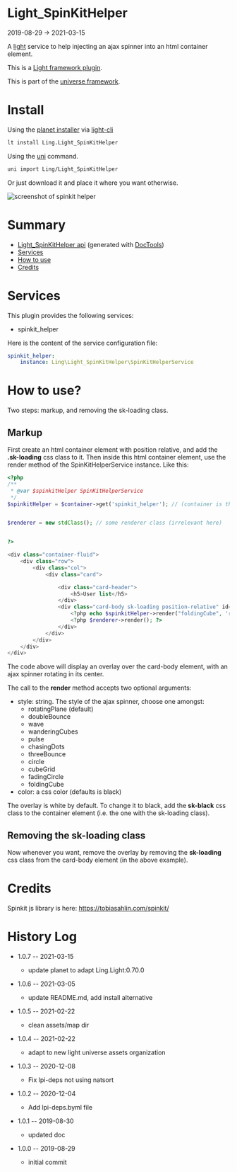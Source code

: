 Light_SpinKitHelper
===========
2019-08-29 -> 2021-03-15



A [light](https://github.com/lingtalfi/Light) service to help injecting an ajax spinner into an html container element.


This is a [Light framework plugin](https://github.com/lingtalfi/Light/blob/master/doc/pages/plugin.md).

This is part of the [universe framework](https://github.com/karayabin/universe-snapshot).



Install
==========
Using the [planet installer](https://github.com/lingtalfi/Light_PlanetInstaller) via [light-cli](https://github.com/lingtalfi/Light_Cli)
```bash
lt install Ling.Light_SpinKitHelper
```

Using the [uni](https://github.com/lingtalfi/universe-naive-importer) command.
```bash
uni import Ling/Light_SpinKitHelper
```

Or just download it and place it where you want otherwise.



![screenshot of spinkit helper](https://lingtalfi.com/img/universe/Light_SpinKitHelper/spinkit-helper.png)


Summary
===========
- [Light_SpinKitHelper api](https://github.com/lingtalfi/Light_SpinKitHelper/blob/master/doc/api/Ling/Light_SpinKitHelper.md) (generated with [DocTools](https://github.com/lingtalfi/DocTools))
- [Services](#services)
- [How to use](#how-to-use)
- [Credits](#credits)




Services
=========


This plugin provides the following services:

- spinkit_helper




Here is the content of the service configuration file:

```yaml
spinkit_helper:
    instance: Ling\Light_SpinKitHelper\SpinKitHelperService

```


How to use?
=========


Two steps: markup, and removing the sk-loading class.


Markup
--------

First create an html container element with position relative, and add the **.sk-loading** css class to it.
Then inside this html container element, use the render method of the SpinKitHelperService instance.
Like this:

 
```php
<?php
/**
 * @var $spinkitHelper SpinKitHelperService
 */
$spinkitHelper = $container->get('spinkit_helper'); // (container is the light service container)


$renderer = new stdClass(); // some renderer class (irrelevant here)


?>

<div class="container-fluid">
    <div class="row">
        <div class="col">
            <div class="card">

                <div class="card-header">
                    <h5>User list</h5>
                </div>
                <div class="card-body sk-loading position-relative" id="my-realist">
                    <?php echo $spinkitHelper->render("foldingCube", 'red'); ?>
                    <?php $renderer->render(); ?>
                </div>
            </div>
        </div>
    </div>
</div>

```

The code above will display an overlay over the card-body element, with an ajax spinner rotating in its center.


The call to the **render** method accepts two optional arguments:

- style: string. The style of the ajax spinner, choose one amongst:
    - rotatingPlane (default)
    - doubleBounce
    - wave
    - wanderingCubes
    - pulse
    - chasingDots
    - threeBounce
    - circle
    - cubeGrid
    - fadingCircle
    - foldingCube    
- color: a css color (defaults is black)



The overlay is white by default.
To change it to black, add the **sk-black** css class to the container element (i.e. the one with the sk-loading class).


Removing the sk-loading class
--------

Now whenever you want, remove the overlay by removing the **sk-loading** css class from the card-body element (in the above example).



Credits
========

Spinkit js library is here: https://tobiasahlin.com/spinkit/





History Log
=============

- 1.0.7 -- 2021-03-15

    - update planet to adapt Ling.Light:0.70.0

- 1.0.6 -- 2021-03-05

    - update README.md, add install alternative

- 1.0.5 -- 2021-02-22

    - clean assets/map dir
  
- 1.0.4 -- 2021-02-22

    - adapt to new light universe assets organization
  
- 1.0.3 -- 2020-12-08

    - Fix lpi-deps not using natsort

- 1.0.2 -- 2020-12-04

    - Add lpi-deps.byml file

- 1.0.1 -- 2019-08-30

    - updated doc
    
- 1.0.0 -- 2019-08-29

    - initial commit